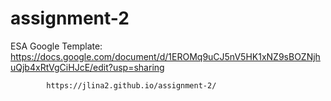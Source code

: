 # assignment-2

ESA Google Template:
https://docs.google.com/document/d/1EROMq9uCJ5nV5HK1xNZ9sBOZNjhuQjb4xRtVgCiHJcE/edit?usp=sharing


            https://jlina2.github.io/assignment-2/
